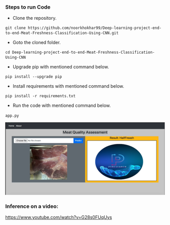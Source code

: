 ### Steps to run Code
- Clone the repository.
```
git clone https://github.com/noorkhokhar99/Deep-learning-project-end-to-end-Meat-Freshness-Classification-Using-CNN.git
```
- Goto the cloned folder.
```
cd Deep-learning-project-end-to-end-Meat-Freshness-Classification-Using-CNN

```
- Upgrade pip with mentioned command below.
```
pip install --upgrade pip
```
- Install requirements with mentioned command below.
```
pip install -r requirements.txt
```
- Run the code with mentioned command below.

`app.py`

 


<p align="center">
<img src="https://github.com/noorkhokhar99/Deep-learning-project-end-to-end-Meat-Freshness-Classification-Using-CNN/blob/main/Screen%20Shot%201444-04-16%20at%209.10.10%20PM.png">
</p>






### Inference on a video:
https://www.youtube.com/watch?v=G28s0FUqUys
